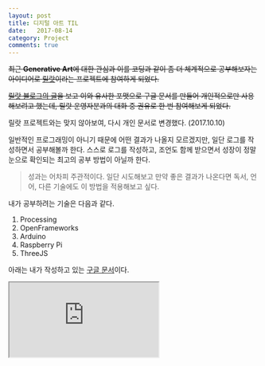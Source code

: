 ```yaml
---
layout: post
title: 디지털 아트 TIL
date:   2017-08-14
category: Project
comments: true
---
```


~~최근 **Generative Art**에 대한 관심과 이를 코딩과 같이 좀 더 체계적으로 공부해보자는 아이디어로 [릴랏](http://kr.rellat.com/)이라는 프로젝트에 참여하게 되었다.~~

~~[릴랏 블로그의 글](http://kr.rellat.com/2017/08/7.html)을 보고 이와 유사한 포맷으로 구글 문서를 만들어 개인적으로만 사용해보려고 했는데, 릴랏 운영자분과의 대화 중 권유로 한 번 참여해보게 되었다.~~

릴랏 프로젝트와는 맞지 않아보여, 다시 개인 문서로 변경했다. (2017.10.10)

일반적인 프로그래밍이 아니기 때문에 어떤 결과가 나올지 모르겠지만, 일단 로그를 작성하면서 공부해볼까 한다. 스스로 로그를 작성하고, 조언도 함께 받으면서 성장이 정말 눈으로 확인되는 최고의 공부 방법이 아닐까 한다.

> 성과는 어차피 주관적이다. 일단 시도해보고 만약 좋은 결과가 나온다면 독서, 언어, 다른 기술에도 이 방법을 적용해보고 싶다.

<p class="break"></p>

내가 공부하려는 기술은 다음과 같다.
1. Processing
2. OpenFrameworks
3. Arduino
4. Raspberry Pi
5. ThreeJS

<p class="break"></p>

아래는 내가 작성하고 있는 [구글 문서](https://docs.google.com/document/d/1yTPm3ZaL1RJiyhPMkxSbxGRQ3fUvLOe9_S_jxe6L3fY/edit?usp=sharing)이다.

<p class="break"></p>

<iframe src="https://docs.google.com/document/d/e/2PACX-1vRvwJcW29f7W5uWvmjPWY8Gh1dZS4UTz2uIFUkR8ceY2F6JSQ70jLpsDWSNfDsJ9ludScOd1a7eZlQ6/pub?embedded=true"></iframe>